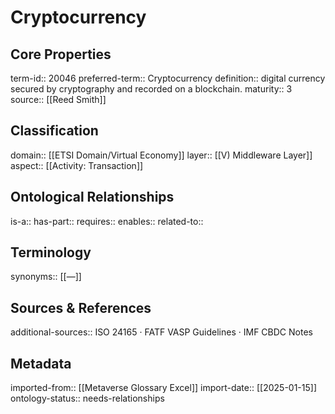 # Cryptocurrency

## Core Properties
term-id:: 20046
preferred-term:: Cryptocurrency
definition:: digital currency secured by cryptography and recorded on a blockchain.
maturity:: 3
source:: [[Reed Smith]]

## Classification
domain:: [[ETSI Domain/Virtual Economy]]
layer:: [[V) Middleware Layer]]
aspect:: [[Activity: Transaction]]

## Ontological Relationships
is-a:: 
has-part:: 
requires:: 
enables:: 
related-to:: 

## Terminology
synonyms:: [[—]]

## Sources & References
additional-sources:: ISO 24165 · FATF VASP Guidelines · IMF CBDC Notes

## Metadata
imported-from:: [[Metaverse Glossary Excel]]
import-date:: [[2025-01-15]]
ontology-status:: needs-relationships